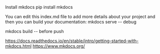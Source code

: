Install mkdocs
pip install mkdocs

You can edit this index.md file to add more details about your project and then you can build your documentation:
mkdocs serve -- debug

mkdocs build -- before push

https://docs.readthedocs.io/en/stable/intro/getting-started-with-mkdocs.html
https://www.mkdocs.org/